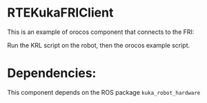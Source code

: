RTEKukaFRIClient
================

This is an example of orocos component that connects to the FRI:

Run the KRL script on the robot, then the orocos example script.

Dependencies:
=============

This component depends on the ROS package `kuka_robot_hardware`


